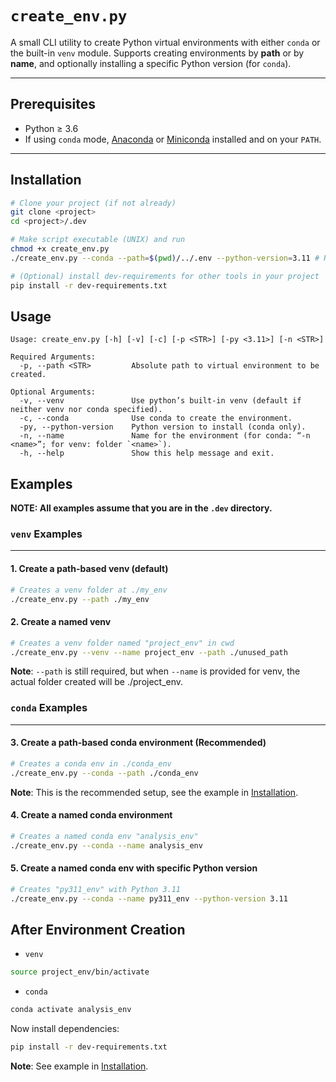 # `create_env.py`

A small CLI utility to create Python virtual environments with either `conda` or the built-in `venv` module. Supports creating environments by **path** or by **name**, and optionally installing a specific Python version (for `conda`).

---

## Prerequisites

- Python ≥ 3.6  
- If using `conda` mode, [Anaconda](https://www.anaconda.com/) or [Miniconda](https://docs.conda.io/en/latest/miniconda.html) installed and on your `PATH`.

---

## Installation

```bash
# Clone your project (if not already)
git clone <project>
cd <project>/.dev

# Make script executable (UNIX) and run
chmod +x create_env.py
./create_env.py --conda --path=$(pwd)/../.env --python-version=3.11 # Recommended

# (Optional) install dev-requirements for other tools in your project
pip install -r dev-requirements.txt
```

## Usage
```
Usage: create_env.py [-h] [-v] [-c] [-p <STR>] [-py <3.11>] [-n <STR>]

Required Arguments:
  -p, --path <STR>         Absolute path to virtual environment to be created.

Optional Arguments:
  -v, --venv               Use python’s built-in venv (default if neither venv nor conda specified).
  -c, --conda              Use conda to create the environment.
  -py, --python-version    Python version to install (conda only).
  -n, --name               Name for the environment (for conda: “-n <name>”; for venv: folder `<name>`).
  -h, --help               Show this help message and exit.
```

## Examples

**NOTE: All examples assume that you are in the ``.dev`` directory.**

### ``venv`` Examples
-----

#### 1. Create a path-based venv (default)
```bash
# Creates a venv folder at ./my_env
./create_env.py --path ./my_env
```

#### 2. Create a named venv
```bash
# Creates a venv folder named "project_env" in cwd
./create_env.py --venv --name project_env --path ./unused_path
```
**Note**: ``--path`` is still required, but when ``--name`` is provided for venv, the actual folder created will be ./project_env.

### ``conda`` Examples
-----

#### 3. Create a path-based conda environment (Recommended)
```bash
# Creates a conda env in ./conda_env
./create_env.py --conda --path ./conda_env
```
**Note**: This is the recommended setup, see the example in [Installation](#installation).

#### 4. Create a named conda environment
```bash
# Creates a named conda env "analysis_env"
./create_env.py --conda --name analysis_env
```

#### 5. Create a named conda env with specific Python version
```bash
# Creates "py311_env" with Python 3.11
./create_env.py --conda --name py311_env --python-version 3.11
```

## After Environment Creation

- ``venv``

```bash
source project_env/bin/activate
```

- ``conda``
```bash
conda activate analysis_env
```

Now install dependencies:

```bash
pip install -r dev-requirements.txt
```
**Note**: See example in [Installation](#installation).